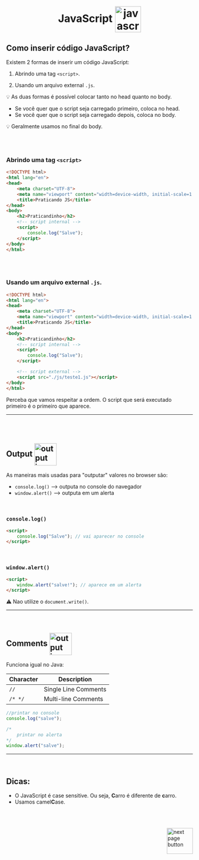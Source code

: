 <h1 align="center">
    JavaScript
    <img src="https://cdn-icons-png.flaticon.com/512/136/136530.png" alt="javascript icon" width="70px" align="center">
</h1>

## Como inserir código JavaScript?
Existem 2 formas de inserir um código JavaScript:

1. Abrindo uma tag `<script>`.

2. Usando um arquivo external `.js`.

💡 As duas formas é possível colocar tanto no head quanto no body.

- Se você quer que o script seja carregado primeiro, coloca no head.
- Se você quer que o script seja carregado depois, coloca no body.

💡 Geralmente usamos no final do body.

<br>
<br>


### Abrindo uma tag `<script>`

```html
<!DOCTYPE html>
<html lang="en">
<head>
    <meta charset="UTF-8">
    <meta name="viewport" content="width=device-width, initial-scale=1.0">
    <title>Praticando JS</title>
</head>
<body>
    <h2>Praticandinho</h2>
    <!-- script internal -->
    <script>
        console.log("Salve");
    </script>
</body>
</html>
```
<br>
<br>


### Usando um arquivo external `.js`.
```html
<!DOCTYPE html>
<html lang="en">
<head>
    <meta charset="UTF-8">
    <meta name="viewport" content="width=device-width, initial-scale=1.0">
    <title>Praticando JS</title>
</head>
<body>
    <h2>Praticandinho</h2> 
    <!-- script internal -->
    <script>
        console.log("Salve"); 
    </script>

    <!-- script external -->
    <script src="./js/teste1.js"></script>
</body>
</html>
```

Perceba que vamos respeitar a ordem. O script que será executado primeiro é o primeiro que aparece.

<hr>
<br>
<br>

## Output <img src="https://img.icons8.com/?size=512&id=NLUujB1u6l3e&format=png" alt="output icon" align="center" width="60px">

As maneiras mais usadas para "outputar" valores no browser são:

- `console.log()` --> outputa no console do navegador
- `window.alert()` --> outputa em um alerta


<br>

### `console.log()`
```html
<script>
    console.log("Salve"); // vai aparecer no console
</script>
```

<br>

### `window.alert()`

```html
<script>
    window.alert("salve!"); // aparece em um alerta
</script>
```

⚠️ Nao utilize o  `document.write()`.


<hr>
<br>


## Comments <img src="https://img.icons8.com/?size=512&id=21145&format=png" alt="output icon" align="center" width="60px">
Funciona igual no Java:

| Character | Description |
| ---       | ---         |
| `//`      | Single Line Comments |
| `/* */`   | Multi-line Comments |


```js
//printar no console
console.log("salve");

/* 
    printar no alerta
*/
window.alert("salve");
```


<hr>
<br>

## Dicas:

- O JavaScript é case sensitive. Ou seja, **C**arro é diferente de **c**arro.
- Usamos camel**C**ase.


<br>
<br>


<!-- next page buttons -->
[<img src="https://img.icons8.com/?size=512&id=47092&format=png" alt="next page button" width="70px" align="right">](../1.variables/0.variables.md)
